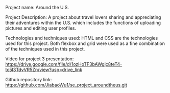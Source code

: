 Project name: Around the U.S.

Project Description:
A project about travel lovers sharing and appreciating their adventures within the U.S. which includes the functions of uploading pictures and editing user profiles.

Technologies and techniques used:
HTML and CSS are the technologies used for this project. Both flexbox and grid were used as a fine combination of the techniques used in this project.

Video for project 3 presentation:
https://drive.google.com/file/d/1ozHoTF3bAWgjc8teT4-tc5I3TdvVR5Zn/view?usp=drive_link

Github repository link:
https://github.com/JiabaoWu1/se_project_aroundtheus.git
